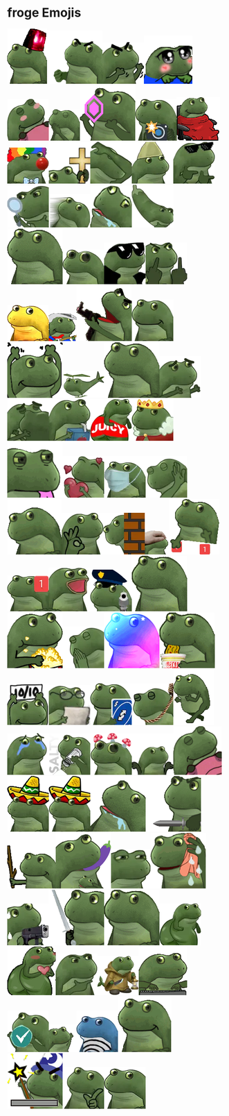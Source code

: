 # froge Emojis

![froge-alarm.gif](froge-alarm.gif)![froge-angry.gif](froge-angry.gif)![froge-angry2.png](froge-angry2.png)![froge-anime.gif](froge-anime.gif)![froge-blushsleep.png](froge-blushsleep.png)![froge-boi.gif](froge-boi.gif)![froge-boost.gif](froge-boost.gif)![froge-camera.png](froge-camera.png)![froge-chair.gif](froge-chair.gif)![froge-clown.png](froge-clown.png)![froge-cross.png](froge-cross.png)![froge-dab.png](froge-dab.png)![froge-dank.png](froge-dank.png)![froge-dealwithit.png](froge-dealwithit.png)![froge-detective.png](froge-detective.png)![froge-dodge.png](froge-dodge.png)![froge-dumb.png](froge-dumb.png)![froge-eggplant.png](froge-eggplant.png)![froge-explosion.gif](froge-explosion.gif)![froge-eyes.png](froge-eyes.png)![froge-ez.png](froge-ez.png)![froge-finger.png](froge-finger.png)![froge-gold.png](froge-gold.png)![froge-guitar.gif](froge-guitar.gif)![froge-gun.gif](froge-gun.gif)![froge-happy.png](froge-happy.png)![froge-happy2.gif](froge-happy2.gif)![froge-heli.png](froge-heli.png)![froge-help.gif](froge-help.gif)![froge-hug.png](froge-hug.png)![froge-hugging.png](froge-hugging.png)![froge-juice.png](froge-juice.png)![froge-juicy.png](froge-juicy.png)![froge-king.png](froge-king.png)![froge-lick.gif](froge-lick.gif)![froge-love.png](froge-love.png)![froge-mask.png](froge-mask.png)![froge-nah.png](froge-nah.png)![froge-nod.gif](froge-nod.gif)![froge-ok.png](froge-ok.png)![froge-peek.png](froge-peek.png)![froge-pet.gif](froge-pet.gif)![froge-ping.gif](froge-ping.gif)![froge-ping.png](froge-ping.png)![froge-pog.png](froge-pog.png)![froge-police.png](froge-police.png)![froge-poof.gif](froge-poof.gif)![froge-popcorn.gif](froge-popcorn.gif)![froge-pray.png](froge-pray.png)![froge-rainbow.gif](froge-rainbow.gif)![froge-ramen.gif](froge-ramen.gif)![froge-rating.png](froge-rating.png)![froge-read.png](froge-read.png)![froge-reverse.png](froge-reverse.png)![froge-rope.png](froge-rope.png)![froge-run.gif](froge-run.gif)![froge-sad.png](froge-sad.png)![froge-salty.png](froge-salty.png)![froge-shrooms.png](froge-shrooms.png)![froge-shrug.png](froge-shrug.png)![froge-sleep.gif](froge-sleep.gif)![froge-sombrero.gif](froge-sombrero.gif)![froge-sombrero.png](froge-sombrero.png)![froge-stab.gif](froge-stab.gif)![froge-stabbing.gif](froge-stabbing.gif)![froge-stick.gif](froge-stick.gif)![froge-suck.gif](froge-suck.gif)![froge-suspicious.png](froge-suspicious.png)![froge-sweat.gif](froge-sweat.gif)![froge-sweatgun.png](froge-sweatgun.png)![froge-sword.gif](froge-sword.gif)![froge-thanos.gif](froge-thanos.gif)![froge-thicc.png](froge-thicc.png)![froge-thicccute.gif](froge-thicccute.gif)![froge-thonk.png](froge-thonk.png)![froge-ton.png](froge-ton.png)![froge-type.gif](froge-type.gif)![froge-verify.png](froge-verify.png)![froge-wave.gif](froge-wave.gif)![froge-whirl.png](froge-whirl.png)![froge-wink.gif](froge-wink.gif)![froge-wizard.gif](froge-wizard.gif)![froge-yah.png](froge-yah.png)![froge.png](froge.png)